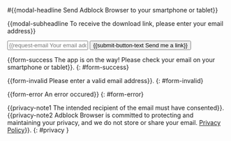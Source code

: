 #{{modal-headline Send Adblock Browser to your smartphone or tablet}}

{{modal-subheadline To receive the download link, please enter your email address}}

<form id="request-links" accept-charset="utf-8">
  <input type="email" name="email" placeholder="{{request-email Your email address}}" required />
  <button type="submit">{{submit-button-text Send me a link}}</button>
</form>

{{form-success The app is on the way! Please check your email on your smartphone or tablet}}.
{: #form-success}

{{form-invalid Please enter a valid email address}}.
{: #form-invalid}

{{form-error An error occured}}
{: #form-error}

{{privacy-note1 The intended recipient of the email must have consented}}.<br />
{{privacy-note2 Adblock Browser is committed to protecting and maintaining your privacy, and we do not store or share your email. [Privacy Policy](https://adblockplus.org/en/privacy#emailcollection)}}.
{: #privacy }
